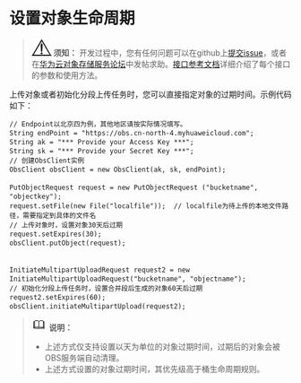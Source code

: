# 设置对象生命周期<a name="obs_21_0608"></a>

>![](public_sys-resources/icon-notice.gif) **须知：** 
>开发过程中，您有任何问题可以在github上[提交issue](https://github.com/huaweicloud/huaweicloud-sdk-java-obs/issues)，或者在[华为云对象存储服务论坛](https://bbs.huaweicloud.com/forum/forum-620-1.html)中发帖求助。[接口参考文档](https://obssdk.obs.cn-north-1.myhuaweicloud.com/apidoc/cn/java/index.html)详细介绍了每个接口的参数和使用方法。

上传对象或者初始化分段上传任务时，您可以直接指定对象的过期时间。示例代码如下：

```
// Endpoint以北京四为例，其他地区请按实际情况填写。
String endPoint = "https://obs.cn-north-4.myhuaweicloud.com";
String ak = "*** Provide your Access Key ***";
String sk = "*** Provide your Secret Key ***";
// 创建ObsClient实例
ObsClient obsClient = new ObsClient(ak, sk, endPoint);

PutObjectRequest request = new PutObjectRequest ("bucketname", "objectkey");
request.setFile(new File("localfile"));  // localfile为待上传的本地文件路径，需要指定到具体的文件名
// 上传对象时，设置对象30天后过期
request.setExpires(30);
obsClient.putObject(request);


InitiateMultipartUploadRequest request2 = new InitiateMultipartUploadRequest("bucketname", "objectname");
// 初始化分段上传任务时，设置合并段后生成的对象60天后过期
request2.setExpires(60);
obsClient.initiateMultipartUpload(request2);
```

>![](public_sys-resources/icon-note.gif) **说明：** 
>-   上述方式仅支持设置以天为单位的对象过期时间，过期后的对象会被OBS服务端自动清理。
>-   上述方式设置的对象过期时间，其优先级高于桶生命周期规则。

